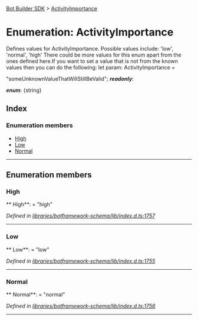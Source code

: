 [Bot Builder SDK](../README.md) > [ActivityImportance](../enums/botbuilder.activityimportance.md)



# Enumeration: ActivityImportance


Defines values for ActivityImportance. Possible values include: 'low', 'normal', 'high' There could be more values for this enum apart from the ones defined here.If you want to set a value that is not from the known values then you can do the following: let param: ActivityImportance =

<activityimportance>"someUnknownValueThatWillStillBeValid";</activityimportance>
*__readonly__*: 

*__enum__*: {string}


## Index

### Enumeration members

* [High](botbuilder.activityimportance.md#high)
* [Low](botbuilder.activityimportance.md#low)
* [Normal](botbuilder.activityimportance.md#normal)



---
## Enumeration members
<a id="high"></a>

###  High

** High**:    = "high"

*Defined in [libraries/botframework-schema/lib/index.d.ts:1757](https://github.com/Microsoft/botbuilder-js/blob/f596b7c/libraries/botframework-schema/lib/index.d.ts#L1757)*





___

<a id="low"></a>

###  Low

** Low**:    = "low"

*Defined in [libraries/botframework-schema/lib/index.d.ts:1755](https://github.com/Microsoft/botbuilder-js/blob/f596b7c/libraries/botframework-schema/lib/index.d.ts#L1755)*





___

<a id="normal"></a>

###  Normal

** Normal**:    = "normal"

*Defined in [libraries/botframework-schema/lib/index.d.ts:1756](https://github.com/Microsoft/botbuilder-js/blob/f596b7c/libraries/botframework-schema/lib/index.d.ts#L1756)*





___



